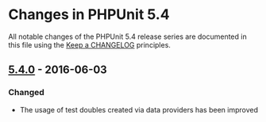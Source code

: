# Changes in PHPUnit 5.4

All notable changes of the PHPUnit 5.4 release series are documented in this file using the [Keep a CHANGELOG](http://keepachangelog.com/) principles.

## [5.4.0] - 2016-06-03

### Changed

* The usage of test doubles created via data providers has been improved

[5.4.0]: https://github.com/sebastianbergmann/phpunit/compare/5.3...5.4.0

